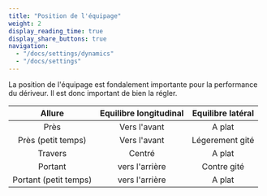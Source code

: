 ```yaml
---
title: "Position de l'équipage"
weight: 2
display_reading_time: true
display_share_buttons: true
navigation:
  - "/docs/settings/dynamics"
  - "/docs/settings"
---
```

La position de l'équipage est fondalement importante pour la performance du dériveur. Il est donc important de bien la
régler.

|         Allure         | Equilibre longitudinal | Equilibre latéral |
|:----------------------:|:----------------------:|:-----------------:|
|          Près          |      Vers l'avant      |      A plat       |
|   Près (petit temps)   |      Vers l'avant      |  Légerement gité  |
|        Travers         |         Centré         |      A plat       |
|        Portant         |     vers l'arrière     |    Contre gité    |
| Portant  (petit temps) |     vers l'arrière     |      A plat       |
